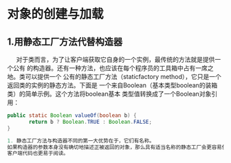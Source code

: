 # 对象的创建与加载

## 1.用静态工厂方法代替构造器
&ensp;&ensp;&ensp;对于类而言，为了让客户端获取它自身的一个实例，最传统的方法就是提供一个公有
的构造器。还有一种方法，也应该在每个程序员的工具箱中占有一席之地。类可以提供一个
公有的静态工厂方法（staticfactory method），它只是一个返回类的实例的静态方法。下面是
一个来自Boolean（基本类型boolean的装箱类）的简单示例。这个方法将boolean基本
类型值转换成了一个Boolean对象引用：
```java
public static Boolean valueOf(boolean b) {
       return b ? Boolean.TRUE : Boolean.FALSE;
}

1. 静态工厂方法与构造器不同的第一大优势在于，它们有名称。
如果构造器的参数本身没有确切地描述正被返回的对象，那么具有适当名称的静态工厂会更容易使用，产生的
客户端代码也更易于阅读。
